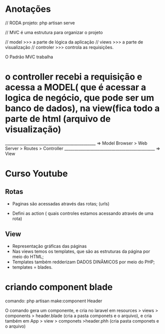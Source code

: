 # Anotações

// RODA projeto: php artisan serve

// MVC é uma estrutura para organizar o projeto

// model >>> a parte de lógica da aplicação
// views >>> a parte de visualização
// controler >>> controla as requisições.

O Padrão MVC trabalha 

# o controller recebi a requisição e acessa a MODEL( que é acessar a logica de negócio, que pode ser um banco de dados), na view(fica todo a parte de html (arquivo de visualização)

______________________________________________ => Model 
Browser > Web Server > Routes > Controller
______________________________________________ => View

# Curso Youtube

## Rotas

- Paginas são acessadas através das rotas; (urls)

 - Defini as action ( quais controles estamos acessando através de uma rota)

## View

- Representação gráficas das páginas
- Nas views temos os templates, que são as estruturas da página por meio do HTML;
- Templates também redderizam DADOS DINÂMICOS por meio do PHP;
- templates = blades.

# criando component blade

comando: php artisan make:component Header

O comando gera um componente, e cria no laravel em resources > views > components > header.blade (cria a pasta componets e o arquivo), e cria também em App > view > componets >header.phh (cria pasta componets e o arquivo)